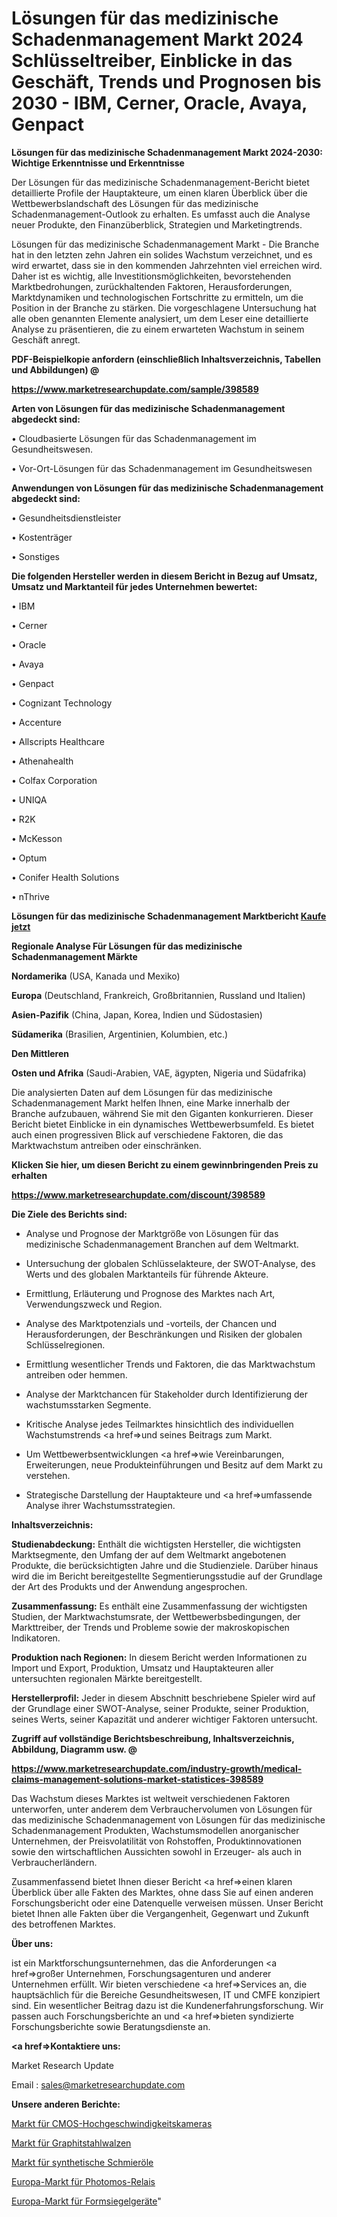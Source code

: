 # Lösungen für das medizinische Schadenmanagement Markt 2024 Schlüsseltreiber, Einblicke in das Geschäft, Trends und Prognosen bis 2030 - IBM, Cerner, Oracle, Avaya, Genpact

<strong>Lösungen für das medizinische Schadenmanagement Markt 2024-2030: Wichtige Erkenntnisse und Erkenntnisse</strong>

Der Lösungen für das medizinische Schadenmanagement-Bericht bietet detaillierte Profile der Hauptakteure, um einen klaren Überblick über die Wettbewerbslandschaft des Lösungen für das medizinische Schadenmanagement-Outlook zu erhalten. Es umfasst auch die Analyse neuer Produkte, den Finanzüberblick, Strategien und Marketingtrends.

Lösungen für das medizinische Schadenmanagement Markt - Die Branche hat in den letzten zehn Jahren ein solides Wachstum verzeichnet, und es wird erwartet, dass sie in den kommenden Jahrzehnten viel erreichen wird. Daher ist es wichtig, alle Investitionsmöglichkeiten, bevorstehenden Marktbedrohungen, zurückhaltenden Faktoren, Herausforderungen, Marktdynamiken und technologischen Fortschritte zu ermitteln, um die Position in der Branche zu stärken. Die vorgeschlagene Untersuchung hat alle oben genannten Elemente analysiert, um dem Leser eine detaillierte Analyse zu präsentieren, die zu einem erwarteten Wachstum in seinem Geschäft anregt.



<strong><b>PDF-Beispielkopie anfordern (einschließlich Inhaltsverzeichnis, Tabellen und Abbildungen) @ </b></strong>

<strong><a href=https://www.marketresearchupdate.com/sample/398589>

<strong>https://www.marketresearchupdate.com/sample/398589</u></a></strong></strong>



<strong>Arten von Lösungen für das medizinische Schadenmanagement abgedeckt sind:</strong>

• Cloudbasierte Lösungen für das Schadenmanagement im Gesundheitswesen.

• Vor-Ort-Lösungen für das Schadenmanagement im Gesundheitswesen



<strong>Anwendungen von Lösungen für das medizinische Schadenmanagement abgedeckt sind:</strong>

• Gesundheitsdienstleister

• Kostenträger

• Sonstiges



<strong>Die folgenden Hersteller werden in diesem Bericht in Bezug auf Umsatz, Umsatz und Marktanteil für jedes Unternehmen bewertet:</strong>

• IBM

• Cerner

• Oracle

• Avaya

• Genpact

• Cognizant Technology

• Accenture

• Allscripts Healthcare

• Athenahealth

• Colfax Corporation

• UNIQA

• R2K

• McKesson

• Optum

• Conifer Health Solutions

• nThrive



<strong>Lösungen für das medizinische Schadenmanagement Marktbericht <a href=https://www.marketresearchupdate.com/buynow/398589>Kaufe jetzt</a></strong>



<strong>Regionale Analyse Für Lösungen für das medizinische Schadenmanagement Märkte</strong>



<strong>Nordamerika</strong> (USA, Kanada und Mexiko)



<strong>Europa</strong> (Deutschland, Frankreich, Großbritannien, Russland und Italien)



<strong>Asien-Pazifik</strong> (China, Japan, Korea, Indien und Südostasien)



<strong>Südamerika</strong> (Brasilien, Argentinien, Kolumbien, etc.)



<strong>Den Mittleren</strong> 

<strong>Osten und Afrika</strong> (Saudi-Arabien, VAE, ägypten, Nigeria und Südafrika)

Die analysierten Daten auf dem Lösungen für das medizinische Schadenmanagement Markt helfen Ihnen, eine Marke innerhalb der Branche aufzubauen, während Sie mit den Giganten konkurrieren. Dieser Bericht bietet Einblicke in ein dynamisches Wettbewerbsumfeld. Es bietet auch einen progressiven Blick auf verschiedene Faktoren, die das Marktwachstum antreiben oder einschränken.



<strong>Klicken Sie hier, um diesen Bericht zu einem gewinnbringenden Preis zu erhalten
</strong>

<strong><a href=https://www.marketresearchupdate.com/discount/398589>https://www.marketresearchupdate.com/discount/398589</b></u></strong></a>



<strong>Die Ziele des Berichts sind:</strong>

- Analyse und Prognose der Marktgröße von Lösungen für das medizinische Schadenmanagement Branchen auf dem Weltmarkt.

- Untersuchung der globalen Schlüsselakteure, der SWOT-Analyse, des Werts und des globalen Marktanteils für führende Akteure.

- Ermittlung, Erläuterung und Prognose des Marktes nach Art, Verwendungszweck und Region.

- Analyse des Marktpotenzials und -vorteils, der Chancen und Herausforderungen, der Beschränkungen und Risiken der globalen Schlüsselregionen.

- Ermittlung wesentlicher Trends und Faktoren, die das Marktwachstum antreiben oder hemmen.

- Analyse der Marktchancen für Stakeholder durch Identifizierung der wachstumsstarken Segmente.

- Kritische Analyse jedes Teilmarktes hinsichtlich des individuellen Wachstumstrends <a href=>und</a> seines Beitrags zum Markt.

- Um Wettbewerbsentwicklungen <a href=>wie</a> Vereinbarungen, Erweiterungen, neue Produkteinführungen und Besitz auf dem Markt zu verstehen.

- Strategische Darstellung der Hauptakteure und <a href=>umfas</a>sende Analyse ihrer Wachstumsstrategien.



<strong>Inhaltsverzeichnis:</strong>



<strong>Studienabdeckung:</strong> Enthält die wichtigsten Hersteller, die wichtigsten Marktsegmente, den Umfang der auf dem Weltmarkt angebotenen Produkte, die berücksichtigten Jahre und die Studienziele. Darüber hinaus wird die im Bericht bereitgestellte Segmentierungsstudie auf der Grundlage der Art des Produkts und der Anwendung angesprochen.



<strong>Zusammenfassung:</strong> Es enthält eine Zusammenfassung der wichtigsten Studien, der Marktwachstumsrate, der Wettbewerbsbedingungen, der Markttreiber, der Trends und Probleme sowie der makroskopischen Indikatoren.



<strong>Produktion nach Regionen:</strong> In diesem Bericht werden Informationen zu Import und Export, Produktion, Umsatz und Hauptakteuren aller untersuchten regionalen Märkte bereitgestellt.



<strong>Herstellerprofil:</strong> Jeder in diesem Abschnitt beschriebene Spieler wird auf der Grundlage einer SWOT-Analyse, seiner Produkte, seiner Produktion, seines Werts, seiner Kapazität und anderer wichtiger Faktoren untersucht.



<strong><b>Zugriff auf vollständige Berichtsbeschreibung, Inhaltsverzeichnis, Abbildung, Diagramm usw. @ </b></strong>

<strong><a href=https://www.marketresearchupdate.com/industry-growth/medical-claims-management-solutions-market-statistices-398589>https://www.marketresearchupdate.com/industry-growth/medical-claims-management-solutions-market-statistices-398589</a></strong>

Das Wachstum dieses Marktes ist weltweit verschiedenen Faktoren unterworfen, unter anderem dem Verbrauchervolumen von Lösungen für das medizinische Schadenmanagement von Lösungen für das medizinische Schadenmanagement Produkten, Wachstumsmodellen anorganischer Unternehmen, der Preisvolatilität von Rohstoffen, Produktinnovationen sowie den wirtschaftlichen Aussichten sowohl in Erzeuger- als auch in Verbraucherländern.

Zusammenfassend bietet Ihnen dieser Bericht <a href=>einen</a> klaren Überblick über alle Fakten des Marktes, ohne dass Sie auf einen anderen Forschungsbericht oder eine Datenquelle verweisen müssen. Unser Bericht bietet Ihnen alle Fakten über die Vergangenheit, Gegenwart und Zukunft des betroffenen Marktes.



<strong>Über uns:</strong>

 ist ein Marktforschungsunternehmen, das die Anforderungen <a href=>großer</a> Unternehmen, Forschungsagenturen und anderer Unternehmen erfüllt. Wir bieten verschiedene <a href=>Services</a> an, die hauptsächlich für die Bereiche Gesundheitswesen, IT und CMFE konzipiert sind. Ein wesentlicher Beitrag dazu ist die Kundenerfahrungsforschung. Wir passen auch Forschungsberichte an und <a href=>bieten</a> syndizierte Forschungsberichte sowie Beratungsdienste an.



<strong><a href=>Kontaktiere uns:</a></strong>

Market Research Update

Email : sales@marketresearchupdate.com



<strong>Unsere anderen Berichte:</strong>

<a href=https://www.linkedin.com/pulse/cmos-high-speed-cameras-market-size-growth-set>Markt für CMOS-Hochgeschwindigkeitskameras</a>

<a href=https://www.linkedin.com/pulse/graphite-steel-rolls-market-2023-remarking>Markt für Graphitstahlwalzen</a>

<a href=https://www.linkedin.com/pulse/synthetic-lubricating-oil-market-research-report>Markt für synthetische Schmieröle</a>

<a href=https://www.linkedin.com/pulse/europe-photomos-relays-market-2023-global-industry-analysis>Europa-Markt für Photomos-Relais</a>

<a href=https://www.linkedin.com/pulse/europe-form-sealing-equipments-market-2023-thriving-tremendous>Europa-Markt für Formsiegelgeräte</a>"
